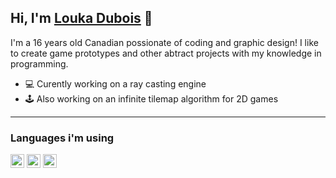 ## Hi, I'm [Louka Dubois][twitter] 👋

I'm a 16 years old Canadian possionate of coding and graphic design!
I like to create game prototypes and other abtract projects with my knowledge in programming.

- 💻 Curently working on a ray casting engine
- 🕹 Also working on an infinite tilemap algorithm for 2D games

<hr />

### Languages i'm using

<img src="https://cdn.jsdelivr.net/gh/devicons/devicon/icons/lua/lua-original.svg" width="22px" alt="Lua" style="float: margin-right: 10px;" />
<img src="https://cdn.jsdelivr.net/gh/devicons/devicon/icons/javascript/javascript-original.svg" width="22px" style="float: margin-right: 10px;" />
<img src="https://cdn.jsdelivr.net/gh/devicons/devicon/icons/python/python-original.svg" width="22px" alt="Python" style="float: margin-right: 10px;" />

[twitter]: https://twitter.com/louka_dubois
